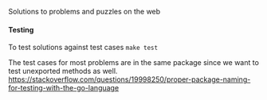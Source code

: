 Solutions to problems and puzzles on the web

#### Testing
To test solutions against test cases
`make test`

The test cases for most problems are in the same package
since we want to test unexported methods as well.
https://stackoverflow.com/questions/19998250/proper-package-naming-for-testing-with-the-go-language
